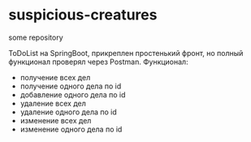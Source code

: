 # suspicious-creatures
some repository


ToDoList на SpringBoot, прикреплен простенький фронт, но полный функционал проверял через Postman.
Функционал: 
   - получение всех дел
   - получение одного дела по id
   - добавление одного дела по id
   - удаление всех дел
   - удаление одного дела по id
   - изменение всех дел
   - изменение одного дела по id
